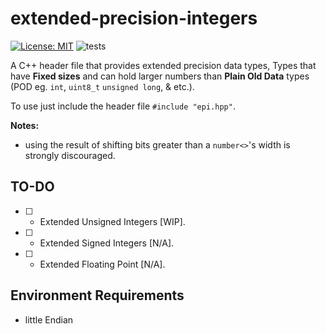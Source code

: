 # extended-precision-integers

[![License: MIT](https://img.shields.io/badge/License-MIT-green.svg)](https://opensource.org/licenses/MIT)
![tests](https://github.com/mrdcvlsc/extended-precision-integers/actions/workflows/tests.yml/badge.svg)

A C++ header file that provides extended precision data types, Types that have **Fixed sizes** and can hold larger numbers than **Plain Old Data** types (POD eg. `int`, `uint8_t` `unsigned long`, & etc.).

To use just include the header file `#include "epi.hpp"`.

**Notes:**
- using the result of shifting bits greater than a `number<>`'s width is strongly discouraged.


## **TO-DO**

- [ ] - Extended Unsigned Integers [WIP].
- [ ] - Extended Signed Integers [N/A].
- [ ] - Extended Floating Point [N/A].

## **Environment Requirements**
- little Endian